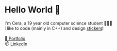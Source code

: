 # Hello World 👋 <br>
I'm Cera, a 19 year old computer science student 👩🏻‍💻  <br>
I like to code (mainly in C++) and design <a href="https://www.etsy.com/shop/ceraprints?">stickers</a>!<br><br>
 🌸[ Portfolio](https://cerasamson.github.io/) <br>
 📫   [ LinkedIn](https://www.linkedin.com/in/cerasamson/) <br>
<!--
**cerasamson/cerasamson** is a ✨ _special_ ✨ repository because its `README.md` (this file) appears on your GitHub profile.

Here are some ideas to get you started:

- 🔭 I’m currently working on ...
- 🌱 I’m currently learning ...
- 👯 I’m looking to collaborate on ...
- 🤔 I’m looking for help with ...
- 💬 Ask me about ...
- 📫 How to reach me: ...
- 😄 Pronouns: ...
- ⚡ Fun fact: ...
-->
